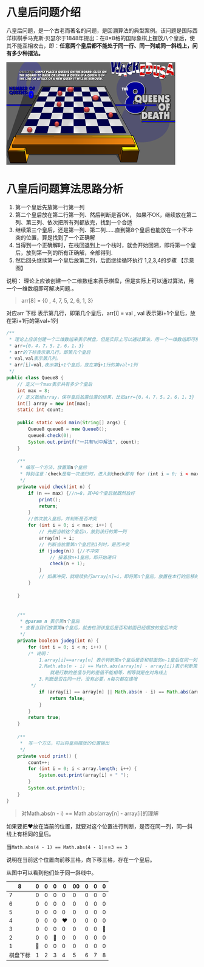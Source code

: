    

# 八皇后问题介绍

八皇后问题，是一个古老而著名的问题，是回溯算法的典型案例。该问题是国际西洋棋棋手马克斯·贝瑟尔于1848年提出：在8×8格的国际象棋上摆放八个皇后，使其不能互相攻击，即：**任意两个皇后都不能处于同一行、同一列或同一斜线上，问有多少种摆法。**

![八皇后](attachment/八皇后.png)

   



# 八皇后问题算法思路分析

1.  第一个皇后先放第一行第一列
2.  第二个皇后放在第二行第一列、然后判断是否OK， 如果不OK，继续放在第二列、第三列、依次把所有列都放完，找到一个合适
3.  继续第三个皇后，还是第一列、第二列……直到第8个皇后也能放在一个不冲突的位置，算是找到了一个正确解
4.  当得到一个正确解时，在栈回退到上一个栈时，就会开始回溯，即将第一个皇后，放到第一列的所有正确解，全部得到.
5.  然后回头继续第一个皇后放第二列，后面继续循环执行 1,2,3,4的步骤 【示意图】

说明：
理论上应该创建一个二维数组来表示棋盘，但是实际上可以通过算法，用一个一维数组即可解决问题.。
> arr[8] = {0 , 4, 7, 5, 2, 6, 1, 3} 

对应arr 下标 表示第几行，即第几个皇后，arr[i] = val , val 表示第i+1个皇后，放在第i+1行的第val+1列



```java
/**
 * 理论上应该创建一个二维数组来表示棋盘，但是实际上可以通过算法，用一个一维数组即可解决问题。
 * arr={0，4，7，5，2，6，1，3}
 * arr的下标表示第几行，即第几个皇后
 * val,val表示第几列。
 * arr[i]=val,表示第i+1个皇后，放在第i+1行的第val+1列
 */
public class Queue8 {
    // 定义一个max表示共有多少个皇后
    int max = 8;
    // 定义数组array，保存皇后放置位置的结果，比如arr={0，4，7，5，2，6，1，3}
    int[] array = new int[max];
    static int count;

    public static void main(String[] args) {
        Queue8 queue8 = new Queue8();
        queue8.check(0);
        System.out.printf("一共有%d中解法", count);
    }

    /**
     * 编写一个方法，放置第n个皇后
     * 特别注意：check是每一次递归时，进入到check都有 for (int i = 0; i < max; i++),因此回应回溯
     */
    private void check(int n) {
        if (n == max) {//n=8，其中8个皇后就既然放好
            print();
            return;
        }
        //依次放入皇后，并判断是否冲突
        for (int i = 0; i < max; i++) {
            // 先把当前这个皇后n，放到该行的第一列
            array[n] = i;
            // 判断当放置第n个皇后到i列时，是否冲突
            if (judeg(n)) {//不冲突
                // 接着放n+1皇后，即开始递归
                check(n + 1);
            }
            // 如果冲突，就继续执行array[n]=i，即将第n个皇后，放置在本行的后移的一个位置
        }

    }


    /**
     * @param n 表示第n个皇后
     * 查看当我们放置第n个皇后，就去检测该皇后是否和前面已经摆放的皇后冲突
     */
    private boolean judeg(int n) {
        for (int i = 0; i < n; i++) {
        /* 说明：
            1.array[i]==array[n] 表示判断第n个皇后是否和前面的n-1皇后在同一列
            2.Math.abs(n - i) == Math.abs(array[n] - array[i])表示判断第n个皇后是否和第i皇后是否在同一斜线
            	就是行数的差值与列的差值不能相等，相等就是在对角线上
            3.判断是否在同一行，没有必要，n每次都在递增
         */
            if (array[i] == array[n] || Math.abs(n - i) == Math.abs(array[n] - array[i])) {
                return false;
            }
        }
        return true;
    }

    /**
     *  写一个方法，可以将皇后摆放的位置输出
     */
    private void print() {
        count++;
        for (int i = 0; i < array.length; i++) {
            System.out.print(array[i] + " ");
        }
        System.out.println();
    }
}

```

>  对Math.abs(n - i) == Math.abs(array[n] - array[i]的理解

如果要把❤️放在当前的位置，就要对这个位置进行判断，是否在同一列，同一斜线上有相同的皇后。

当`Math.abs(4 - 1) == Math.abs(4 - 1)`==`3 == 3`

说明在当前这个位置向前移三格，向下移三格，存在一个皇后。

从图中可以看到他们处于同一斜线中。

| 8        | 0    | 0    | 0    | 0    | 00   | 0    | 0    | 0    |
| -------- | ---- | ---- | ---- | ---- | ---- | ---- | ---- | ---- |
| 7        | 0    | 0    | 0    | 0    | 0    | 0    | 0    | 0    |
| 6        | 0    | 0    | 0    | 0    | 0    | 0    | 0    | 0    |
| 5        | 0    | 0    | 0    | 0    | 0    | 0    | 0    | 0    |
| 4        | 0    | 0    | 0    | ❤️    | 0    | 0    | 0    | 0    |
| 3        | 0    | 0    | 0    | 0    | 0    | 0    | 0    | 🔱    |
| 2        | 0    | 0    | 🔱    | 0    | 0    | 0    | 0    | 0    |
| 1        | 🔱    | 0    | 0    | 0    | 0    | 0    | 0    | 0    |
| 棋盘下标 | 1    | 2    | 3    | 4    | 5    | 6    | 7    | 8    |

